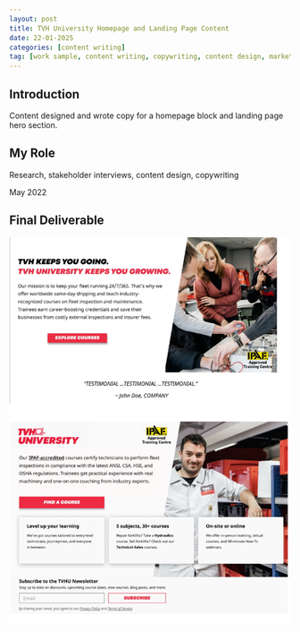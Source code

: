```yaml
---
layout: post
title: TVH University Homepage and Landing Page Content
date: 22-01-2025
categories: [content writing]
tag: [work sample, content writing, copywriting, content design, marketing]
---
```


## Introduction
Content designed and wrote copy for a homepage block and landing page hero section. 

## My Role
Research, stakeholder interviews, content design, copywriting

May 2022

## Final Deliverable
![TVH samlpes](/imgs/tvh_copywriting.png)
